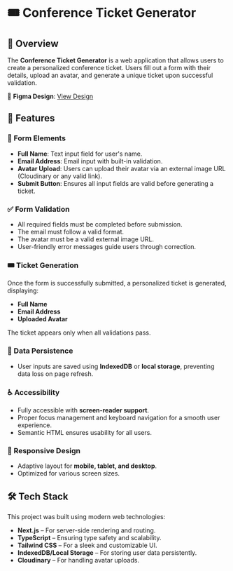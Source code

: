 # 🎟️ Conference Ticket Generator  

## 📌 Overview  
The **Conference Ticket Generator** is a web application that allows users to create a personalized conference ticket. Users fill out a form with their details, upload an avatar, and generate a unique ticket upon successful validation.  

  
🎨 **Figma Design**: [View Design](https://www.figma.com/community/file/1470800949188681164/event-ticket-booking-ui-open-source-practice-project)  

## 🚀 Features  

### 📝 Form Elements  
- **Full Name**: Text input field for user's name.  
- **Email Address**: Email input with built-in validation.  
- **Avatar Upload**: Users can upload their avatar via an external image URL (Cloudinary or any valid link).  
- **Submit Button**: Ensures all input fields are valid before generating a ticket.  

### ✅ Form Validation  
- All required fields must be completed before submission.  
- The email must follow a valid format.  
- The avatar must be a valid external image URL.  
- User-friendly error messages guide users through correction.  

### 🎟️ Ticket Generation  
Once the form is successfully submitted, a personalized ticket is generated, displaying:  
- **Full Name**  
- **Email Address**  
- **Uploaded Avatar**  

The ticket appears only when all validations pass.  

### 💾 Data Persistence  
- User inputs are saved using **IndexedDB** or **local storage**, preventing data loss on page refresh.  

### ♿ Accessibility  
- Fully accessible with **screen-reader support**.  
- Proper focus management and keyboard navigation for a smooth user experience.  
- Semantic HTML ensures usability for all users.  

### 📱 Responsive Design  
- Adaptive layout for **mobile, tablet, and desktop**.  
- Optimized for various screen sizes.  

## 🛠️ Tech Stack  
This project was built using modern web technologies:  
- **Next.js** – For server-side rendering and routing.  
- **TypeScript** – Ensuring type safety and scalability.  
- **Tailwind CSS** – For a sleek and customizable UI.  
- **IndexedDB/Local Storage** – For storing user data persistently.  
- **Cloudinary** – For handling avatar uploads.  
